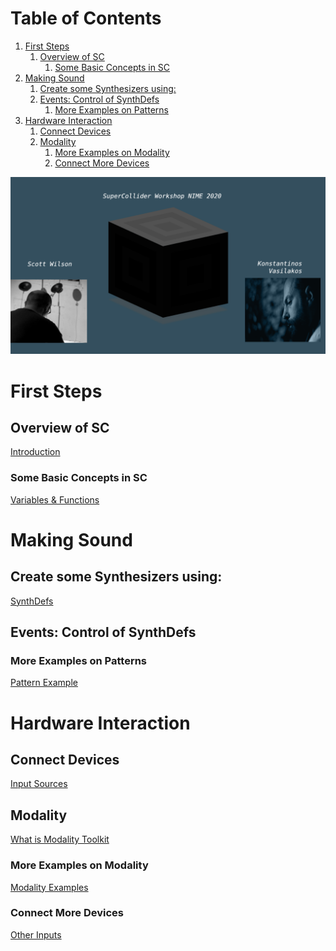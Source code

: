 
# Table of Contents

1.  [First Steps](#org9d6e305)
    1.  [Overview of SC](#org18dcdc8)
        1.  [Some Basic Concepts in SC](#orgebc7922)
2.  [Making Sound](#orgb76e0f7)
    1.  [Create some Synthesizers using:](#org3c47fd9)
    2.  [Events: Control of SynthDefs](#orgcb04fbf)
        1.  [More Examples on Patterns](#orgd8f7bfa)
3.  [Hardware Interaction](#orgbc9ff45)
    1.  [Connect Devices](#orgb6bc91a)
    2.  [Modality](#orgf4fb6df)
        1.  [More Examples on Modality](#org59409e3)
        2.  [Connect More Devices](#orgdd268cc)

![img](./img/sc-workshop-NIME2020.png)


<a id="org9d6e305"></a>

# First Steps


<a id="org18dcdc8"></a>

## Overview of SC

[Introduction](first-steps/Introduction.org)


<a id="orgebc7922"></a>

### Some Basic Concepts in SC

[Variables & Functions](first-steps/Basics.org)


<a id="orgb76e0f7"></a>

# Making Sound


<a id="org3c47fd9"></a>

## Create some Synthesizers using:

[SynthDefs](first-steps/SynthDefs.org)


<a id="orgcb04fbf"></a>

## Events: Control of SynthDefs


<a id="orgd8f7bfa"></a>

### More Examples on Patterns

[Pattern Example](Interaction/Pattern-examples.org)


<a id="orgbc9ff45"></a>

# Hardware Interaction


<a id="orgb6bc91a"></a>

## Connect Devices

[Input Sources](Interaction/Input-Sources.md)


<a id="orgf4fb6df"></a>

## Modality

[What is Modality Toolkit](https://modalityteam.github.io)


<a id="org59409e3"></a>

### More Examples on Modality

[Modality Examples](Interaction/Modality-Examples.org)


<a id="orgdd268cc"></a>

### Connect More Devices

[Other Inputs](Interaction/Other-Inputs.org)

